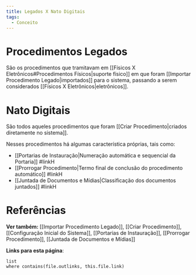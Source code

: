 ```yaml
---
title: Legados X Nato Digitais
tags:
  - Conceito
---
```

# Procedimentos Legados

São os procedimentos que tramitavam em [[Físicos X Eletrônicos#Procedimentos Físicos|suporte físico]] em que foram [[Importar Procedimento Legado|importados]] para o sistema, passando a serem considerados [[Físicos X Eletrônicos|eletrônicos]].
# Nato Digitais

São todos aqueles procedimentos que foram [[Criar Procedimento|criados diretamente no sistema]].

Nesses procedimentos há algumas característica próprias, tais como:
* [[Portarias de Instauração|Numeração automática e sequencial da Portaria]] #linkH
* [[Prorrogar Procedimento|Termo final de conclusão do procedimento automático]] #linkH
* [[Juntada de Documentos e Mídias|Classificação dos documentos juntados]] #linkH

# Referências

**Ver também:** [[Importar Procedimento Legado]], [[Criar Procedimento]], [[Configuração Inicial do Sistema]], [[Portarias de Instauração]], [[Prorrogar Procedimento]], [[Juntada de Documentos e Mídias]]

**Links para esta página**:
```dataview
list
where contains(file.outlinks, this.file.link)
```
